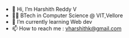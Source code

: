 - 👋 Hi, I’m Harshith Reddy V
- 👨‍💻 BTech in Computer Science @ VIT,Vellore
- 🌱 I’m currently learning Web dev
- 📫 How to reach me : vharshithk@gmail.com

<!---
Harshith-Reddy-V/Harshith-Reddy-V is a ✨ special ✨ repository because its `README.md` (this file) appears on your GitHub profile.
You can click the Preview link to take a look at your changes.
--->
